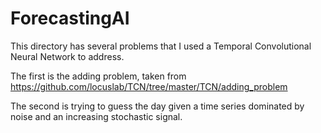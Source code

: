 # ForecastingAI

This directory has several problems that I used a Temporal Convolutional Neural Network to address.

The first is the adding problem, taken from https://github.com/locuslab/TCN/tree/master/TCN/adding_problem

The second is trying to guess the day given a time series dominated by noise and an increasing stochastic signal.
